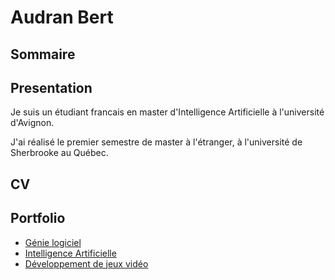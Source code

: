 
# Audran Bert

## Sommaire

## Presentation

Je suis un étudiant francais en master d'Intelligence Artificielle à l'université d'Avignon.

J'ai réalisé le premier semestre de master à l'étranger, à l'université de Sherbrooke au Québec.

## CV

## Portfolio

- [Génie logiciel]()
- [Intelligence Artificielle]()
- [Développement de jeux vidéo](GameDev.md)

